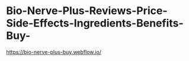 # Bio-Nerve-Plus-Reviews-Price-Side-Effects-Ingredients-Benefits-Buy-
https://bio-nerve-plus-buy.webflow.io/
